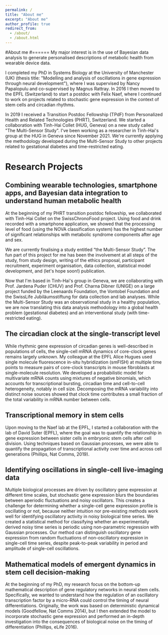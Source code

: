```yaml
---
permalink: /
title: "About me"
excerpt: "About me"
author_profile: true
redirect_from: 
  - /about/
  - /about.html
---
```


#About me
#======
My major interest is in the use of Bayesian data analysis to generate personalised descriptions of metabolic health from wearable device data.

I completed my PhD in Systems Biology at the University of Manchester (UK) (thesis title: "Modelling and analysis of oscillations in gene expression through neural development"), where I was supervised by Nancy Papalopulu and co-supervised by Magnus Rattray. In 2016 I then moved to the EPFL (Switzerland) to start a postdoc with Felix Naef, where I continued to work on projects related to stochastic gene expression in the context of stem cells and circadian rhythms.

In 2019 I received a Transition Postdoc Fellowship (TPdF) from Personalized Health and Related Technologies (PHRT), Switzerland. We started a collaboration with Tinh-Hai Collet (HUG, Geneva) on a new study called "The Multi-Sensor Study". I've been working as a researcher in Tinh-Hai's group at the HUG in Geneva since November 2021. We're currently applying the methodology developed during the Multi-Sensor Study to other projects related to gestational diabetes and time-restricted eating.

Research Projects
======

Combining wearable technologies, smartphone apps, and Bayesian data integration to understand human metabolic health
------

At the beginning of my PHRT transition postdoc fellowship, we collaborated with Tinh-Hai Collet on the SwissChronoFood project. Using food and drink recorded with a smartphone application, we showed that the processing level of food (using the NOVA classification system) has the highest number of significant relationships with metabolic syndrome components after age and sex. 

We are currently finalising a study entitled “the Multi-Sensor Study”. The fun part of this project for me has been the involvement at all steps of the study, from study design, writing of the ethics proposal, participant recruitment, experiment organisation, data collection, statistical model development, and (let's hope soon!) publication.

Now that I'm based in Tinh-Hai's group in Geneva, we are collaborating with Prof. Jardena Puder (CHUV) and Prof. Charna Dibner (UNIGE) on a large project funded by the Leenaards Foundation, the Vontobel Foundation and the SwissLife Jubiläumsstiftung for data collection and lab analyses. While the Multi-Sensor Study was an observational study in a healthy population, we are now translating this data analysis methodology into a global health problem (gestational diabetes) and an interventional study (with time-restricted eating). 

The circadian clock at the single-transcript level
------

While rhythmic gene expression of circadian genes is well-described in populations of cells, the single-cell mRNA dynamics of core-clock genes remains largely unknown. My colleague at the EPFL Alice Hugues used single molecule fluorescence in-situ hybridization (smFISH) at multiple time points to measure pairs of core-clock transcripts in mouse fibroblasts at single-molecule resolution. We developed a probabilistic model for multivariate mRNA counts using mixtures of negative binomials, which accounts for transcriptional bursting, circadian time and cell-to-cell heterogeneity, notably in cell size. Decomposing the mRNA variability into distinct noise sources showed that clock time contributes a small fraction of the total variability in mRNA number between cells.

Transcriptional memory in stem cells
------

Upon moving to the Naef lab at the EPFL, I started a collaboration with the lab of David Suter (EPFL), where the goal was to quantify the relationship in gene expression between sister cells in embryonic stem cells after cell division. Using techniques based on Gaussian processes, we were able to quantify the propagation of transcriptional activity over time and across cell generations (Phillips, Nat Comms, 2019).

Identifying oscillations in single-cell live-imaging data
------

Multiple biological processes are driven by oscillatory gene expression at different time scales, but stochastic gene expression blurs the boundaries between aperiodic fluctuations and noisy oscillators. This creates a challenge for determining whether a single-cell gene expression profile is oscillating or not, because neither intuition nor pre-existing methods work well for identifying oscillatory activity in noisy biological time series. We created a statistical method for classifying whether an experimentally derived noisy time series is periodic using non-parametric regression with Gaussian processes. Our method can distinguish oscillatory gene expression from random fluctuations of non-oscillatory expression in single-cell time series, despite peak-to-peak variability in period and amplitude of single-cell oscillations.

Mathematical models of emergent dynamics in stem cell decision-making
------

At the beginning of my PhD, my research focus on the bottom-up mathematical description of gene regulatory networks in neural stem cells. Specifically, we wanted to understand how the regulation of an oscillatory transcription factor by a micro-RNA could control the timing of neural differentiations. Originally, the work was based on deterministic dynamical models (Goodfellow, Nat Comms 2014), but I then extended the model to incorporate stochastic gene expression and performed an in-depth investigation into the consequences of biological noise on the timing of differentiation (Phillips, eLife 2016).

